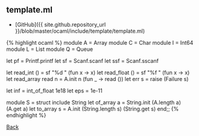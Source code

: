 ## template.ml

- [GitHub]({{ site.github.repository_url }}/blob/master/ocaml/include/template/template.ml)

{% highlight ocaml %}
module A = Array
module C = Char
module I = Int64
module L = List
module Q = Queue

let pf = Printf.printf
let sf = Scanf.scanf
let ssf = Scanf.sscanf

let read_int () = sf "%d " (fun x -> x)
let read_float () = sf "%f " (fun x -> x)
let read_array read n = A.init n (fun _ -> read ())
let err s = raise (Failure s)

let inf = int_of_float 1e18
let eps = 1e-11

module S = struct
  include String
  let of_array a = String.init (A.length a) (A.get a)
  let to_array s = A.init (String.length s) (String.get s)
end;;
{% endhighlight %}

[Back](../../..)
